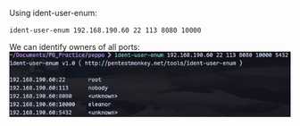 Using ident-user-enum:
```
ident-user-enum 192.168.190.60 22 113 8080 10000
```
We can identify owners of all ports:
![](../attachment/346892bcdc13d4bdbb4479d5505f77d9.png)


